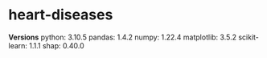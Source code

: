 # heart-diseases
__Versions__
python: 3.10.5
pandas: 1.4.2
numpy: 1.22.4
matplotlib: 3.5.2
scikit-learn: 1.1.1
shap: 0.40.0
